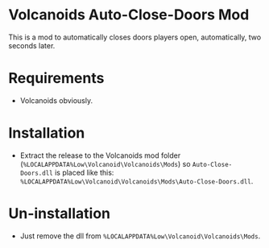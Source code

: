 ﻿# Volcanoids Auto-Close-Doors Mod
This is a mod to automatically closes doors players open, automatically, two seconds later.

# Requirements
- Volcanoids obviously.

# Installation
- Extract the release to the Volcanoids mod folder (`%LOCALAPPDATA%Low\Volcanoid\Volcanoids\Mods`) so `Auto-Close-Doors.dll` is placed like this: `%LOCALAPPDATA%Low\Volcanoid\Volcanoids\Mods\Auto-Close-Doors.dll`.

# Un-installation
- Just remove the dll from `%LOCALAPPDATA%Low\Volcanoid\Volcanoids\Mods`.